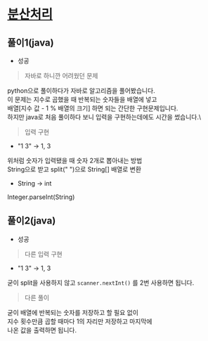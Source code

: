 # [분산처리](https://www.acmicpc.net/problem/1009)

## 풀이1(java)
- 성공

> 자바로 하니깐 어려웠던 문제

python으로 풀이하다가 자바로 알고리즘을 풀어봤습니다.\
이 문제는 지수로 곱했을 때 반복되는 숫자들을 배열에 넣고\
배열[지수 값 - 1 % 배열의 크기] 하면 되는 간단한 구현문제입니다.\
하지만 java로 처음 풀이하다 보니 입력을 구현하는데에도 시간을 썼습니다.\

> 입력 구현

- "1 3" -> 1, 3

위처럼 숫자가 입력됐을 때 숫자 2개로 뽑아내는 방법 \
String으로 받고 split(" ")으로 String[] 배열로 변환

- String -> int

Integer.parseInt(String)

## 풀이2(java)
- 성공

> 다른 입력 구현

- "1 3" -> 1, 3

굳이 split을 사용하지 않고
`scanner.nextInt()` 를 2번 사용하면 됩니다.

> 다른 풀이

굳이 배열에 반복되는 숫자를 저장하고 할 필요 없이\
지수 횟수만큼 곱할 때마다 1의 자리만 저장하고 마지막에\
나온 값을 출력하면 됩니다.